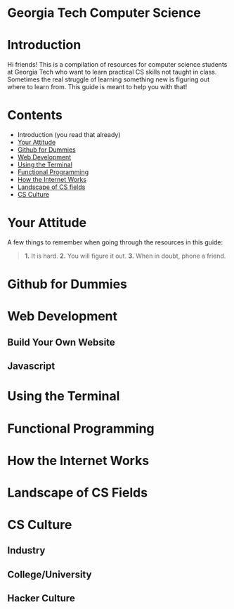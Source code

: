 Georgia Tech Computer Science 
=============

# Introduction

Hi friends! This is a compilation of resources for computer science students at Georgia Tech who want to learn practical CS skills not taught in class. Sometimes the real struggle of learning something new is figuring out where to learn from. This guide is meant to help you with that! 

# Contents
- Introduction (you read that already)
- [Your Attitude](#your-attitude)
- [Github for Dummies](#github)
- [Web Development](#web-dev)
- [Using the Terminal](#terminal)
- [Functional Programming](#functional-programming)
- [How the Internet Works](#how-theinternet-works)
- [Landscape of CS fields](#cs-fields-landscape)
- [CS Culture](#cs-culture)

# Your Attitude

A few things to remember when going through the resources in this guide:

> **1.** It is hard.
> **2.** You will figure it out.
> **3.** When in doubt, phone a friend.


# Github for Dummies

# Web Development
## Build Your Own Website
## Javascript

# Using the Terminal

# Functional Programming

# How the Internet Works

# Landscape of CS Fields

# CS Culture
## Industry
## College/University
## Hacker Culture